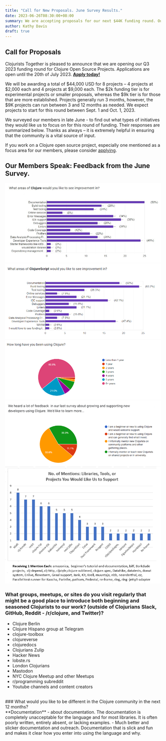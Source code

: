 ```yaml
---
title: "Call for New Proposals. June Survey Results."
date: 2023-06-26T08:30:00+08:00
summary: We are accepting proposals for our next $44K funding round. Our members speak.
author: Kathy Davis
draft: true
---
```

## Call for Proposals
Clojurists Together is pleased to announce that we are opening our Q3 2023 funding round for Clojure Open Source Projects. 
Applications are open until the 20th of July 2023. [**Apply today!**](https://clojuriststogether.org/open-source/)

We will be awarding a total of $44,000 USD for 8 projects – 4 projects at $2,000 each and 4 projects at $9,000 each. 
The $2k funding tier is for experimental projects or smaller proposals, whereas the $9k tier is for those that are more established. 
Projects generally run 3 months, however, the $9K projects can run between 3 and 12 months as needed. 
We expect projects to start for this round between Sept. 1 and Oct. 1, 2023.

We surveyed our members in late June - to find out what types of initiatives they would like us to focus on for this round of funding. 
Their responses are summarized below. Thanks as always – it is extremely helpful in ensuring that the community is a vital source of input.

If you work on a Clojure open source project, especially one mentioned as a focus area for our members, please consider [applying](https://clojuriststogether.org/open-source/).

## Our Members Speak: Feedback from the June Survey.   
![ImproveAreas](https://github.com/clojurists-together/clojuriststogether.org/blob/master/static/images/2023/JuneSurvey/ImproveAreas.jpg)
<br>
![CScriptImprove](https://github.com/clojurists-together/clojuriststogether.org/blob/master/static/images/2023/JuneSurvey/CScriptImprove.png)
<br>
![UserYears](https://github.com/clojurists-together/clojuriststogether.org/blob/master/static/images/2023/JuneSurvey/UserYears.PNG)
<br>
![UserSupport](https://github.com/clojurists-together/clojuriststogether.org/blob/master/static/images/2023/JuneSurvey/UserSupport.png)
<br>
![libraryprojecttool](https://github.com/clojurists-together/clojuriststogether.org/blob/master/static/images/2023/JuneSurvey/libraryprojecttool.PNG)
<br>
### What groups, meetups, or sites do you visit regularly that might be a good place to introduce both beginning and seasoned Clojurists to our work? (outside of  Clojurians Slack, GitHub, Reddit - /r/clojure, and Twitter)?  
- Clojure Berlin
- Clojure Hispano group at Telegram
- clojure-toolbox 
- clojureverse
- clojuredocs
- Clojurians Zulip
- Hacker News
- lobste.rs
- London Clojurians
- Mastodon
- NYC Clojure Meetup and other Meetups
- r/programming subreddit
- Youtube channels and content creators  
<br>
### What would you like to be different in the Clojure community in the next 12 months?  
<br>
**Documentation**  
-  about documentation. The documentation is completely unacceptable for the language and for most libraries. It is often poorly written, entirely absent, or lacking examples.
- Much better and slicker documentation and outreach. Documentation that is slick and fun and makes it clear how you enter into using the language and why.













